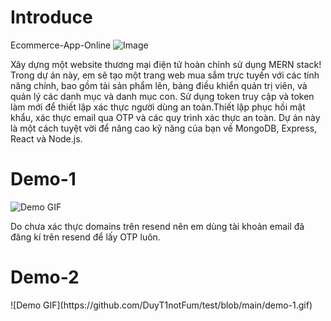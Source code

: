 <h1><b>Introduce</b></h1>

Ecommerce-App-Online
![Image](https://github.com/user-attachments/assets/0d8aba73-a164-4b09-a06f-95c9acf5d693)

Xây dựng một website thương mại điện tử hoàn chỉnh sử dụng MERN stack! Trong dự án này, em sẽ tạo một trang web mua sắm trực tuyến với các tính năng chính, bao gồm tải sản phẩm lên, bảng điều khiển quản trị viên, và quản lý các danh mục và danh mục con. Sử dụng token truy cập và token làm mới để thiết lập xác thực người dùng an toàn.Thiết lập phục hồi mật khẩu, xác thực email qua OTP và các quy trình xác thực an toàn. Dự án này là một cách tuyệt vời để nâng cao kỹ năng của bạn về MongoDB, Express, React và Node.js.

<h1><b>Demo-1</b></h1>

![Demo GIF](https://github.com/DuyT1notFum/test/blob/main/demo-1.gif)

Do chưa xác thực domains trên resend nên em dùng tài khoản email đã đăng kí trên resend để lấy OTP luôn.

<h1><b>Demo-2</b></h1>
![Demo GIF](https://github.com/DuyT1notFum/test/blob/main/demo-1.gif)







  
 

